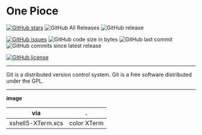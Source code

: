 # One Pioce

[![GitHub stars](https://img.shields.io/github/stars/mainiubaba/One.svg?style=social)](https://github.com/mainiubaba/One/stargazers)
![GitHub All Releases](https://img.shields.io/github/downloads/mainiubaba/One/total.svg?style=social)
![GitHub release](https://img.shields.io/github/release/mainiubaba/One.svg?style=social)

[![GitHub issues](https://img.shields.io/github/issues/mainiubaba/One.svg?style=popout)](https://github.com/mainiubaba/One/issues)
![GitHub code size in bytes](https://img.shields.io/github/languages/code-size/mainiubaba/One.svg?color=blueviolet&logoColor=write&style=popout-square)
![GitHub last commit](https://img.shields.io/github/last-commit/mainiubaba/One.svg)
![GitHub commits since latest release](https://img.shields.io/github/commits-since/mainiubaba/One/latest.svg)

[![GitHub license](https://img.shields.io/github/license/mainiubaba/One.svg?color=red&style=popout)](https://github.com/mainiubaba/One)


---

Git is a distributed version control system. Git is a free software distributed under the GPL.


---

**image**

|via|.|
|-|-|
|xshell5-XTerm.xcs| color XTerm|
